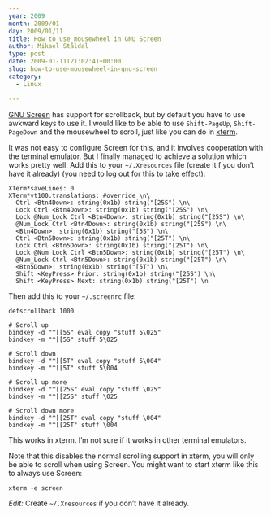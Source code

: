 ```yaml
---
year: 2009
month: 2009/01
day: 2009/01/11
title: How to use mousewheel in GNU Screen
author: Mikael Ståldal
type: post
date: 2009-01-11T21:02:41+00:00
slug: how-to-use-mousewheel-in-gnu-screen
category:
  - Linux

---
```

[GNU Screen][1] has support for scrollback, but by default you have to use awkward keys to use it. I would like to be able to use `Shift-PageUp`, `Shift-PageDown` and the mousewheel to scroll, just like you can do in [xterm][2].

It was not easy to configure Screen for this, and it involves cooperation with the terminal emulator. But I finally managed to achieve a solution which works pretty well. Add this to your `~/.Xresources` file (create it f you don’t have it already) (you need to log out for this to take effect):

```
XTerm*saveLines: 0
XTerm*vt100.translations: #override \n\
  Ctrl <Btn4Down>: string(0x1b) string("[25S") \n\
  Lock Ctrl <Btn4Down>: string(0x1b) string("[25S") \n\
  Lock @Num_Lock Ctrl <Btn4Down>: string(0x1b) string("[25S") \n\
  @Num_Lock Ctrl <Btn4Down>: string(0x1b) string("[25S") \n\
  <Btn4Down>: string(0x1b) string("[5S") \n\
  Ctrl <Btn5Down>: string(0x1b) string("[25T") \n\
  Lock Ctrl <Btn5Down>: string(0x1b) string("[25T") \n\
  Lock @Num_Lock Ctrl <Btn5Down>: string(0x1b) string("[25T") \n\
  @Num_Lock Ctrl <Btn5Down>: string(0x1b) string("[25T") \n\
  <Btn5Down>: string(0x1b) string("[5T") \n\
  Shift <KeyPress> Prior: string(0x1b) string("[25S") \n\
  Shift <KeyPress> Next: string(0x1b) string("[25T") \n

```

Then add this to your `~/.screenrc` file:

```
defscrollback 1000

# Scroll up
bindkey -d "^[[5S" eval copy "stuff 5\025"
bindkey -m "^[[5S" stuff 5\025

# Scroll down
bindkey -d "^[[5T" eval copy "stuff 5\004"
bindkey -m "^[[5T" stuff 5\004

# Scroll up more
bindkey -d "^[[25S" eval copy "stuff \025"
bindkey -m "^[[25S" stuff \025

# Scroll down more
bindkey -d "^[[25T" eval copy "stuff \004"
bindkey -m "^[[25T" stuff \004

```

This works in xterm. I’m not sure if it works in other terminal emulators.

Note that this disables the normal scrolling support in xterm, you will only be able to scroll when using Screen. You might want to start xterm like this to always use Screen:

```
xterm -e screen

```

_Edit:_ Create `~/.Xresources` if you don’t have it already.

 [1]: http://en.wikipedia.org/wiki/GNU_Screen
 [2]: http://en.wikipedia.org/wiki/Xterm